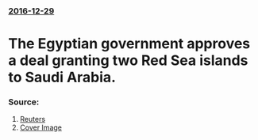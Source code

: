 ### [2016-12-29](/news/2016/12/29/index.md)

# The Egyptian government approves a deal granting two Red Sea islands to Saudi Arabia. 




### Source:

1. [Reuters](http://uk.reuters.com/article/uk-egypt-red-sea-saudi-idUKKBN14I1GP)
1. [Cover Image](http://s4.reutersmedia.net/resources/r/?m=02&d=20161229&t=2&i=1167052154&w=&fh=545px&fw=&ll=&pl=&sq=&r=LYNXMPECBS0QX)
